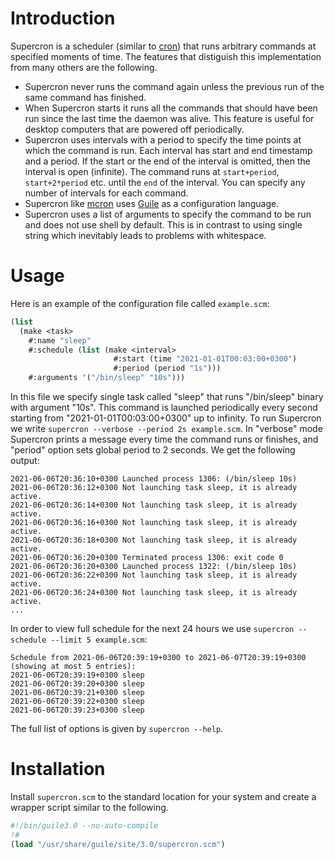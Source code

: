 # Introduction

Supercron is a scheduler (similar to
[cron](https://man7.org/linux/man-pages/man8/cron.8.html)) that runs arbitrary
commands at specified moments of time.
The features that distiguish this implementation from many others are the following.
- Supercron never runs the command again unless the previous run of the same
  command has finished.
- When Supercron starts it runs all the commands that should have been run since
  the last time the daemon was alive. This feature is useful for desktop computers
  that are powered off periodically.
- Supercron uses intervals with a period to specify the time points at which the command
  is run. Each interval has start and end timestamp and a period. If the start
  or the end of the interval is omitted, then the interval is open (infinite). The command
  runs at `start+period`, `start+2*period` etc. until the `end` of the interval. You
  can specify any number of intervals for each command.
- Supercron like [mcron](https://www.gnu.org/software/mcron/) uses
  [Guile](https://www.gnu.org/software/guile/) as a configuration language.
- Supercron uses a list of arguments to specify the command to be run and does
  not use shell by default. This is in contrast to using single string which
  inevitably leads to problems with whitespace.

# Usage

Here is an example of the configuration file called `example.scm`:
```scheme
(list
  (make <task>
    #:name "sleep"
    #:schedule (list (make <interval>
                       #:start (time "2021-01-01T00:03:00+0300")
                       #:period (period "1s")))
    #:arguments '("/bin/sleep" "10s")))
```
In this file we specify single task called "sleep" that runs "/bin/sleep" binary
with argument "10s". This command is launched periodically every second starting
from "2021-01-01T00:03:00+0300" up to infinity. To run Supercron we write
`supercron --verbose --period 2s example.scm`. In "verbose" mode Supercron
prints a message every time the command runs or finishes, and "period"
option sets global period to 2 seconds. We get the following output:
```
2021-06-06T20:36:10+0300 Launched process 1306: (/bin/sleep 10s)
2021-06-06T20:36:12+0300 Not launching task sleep, it is already active.
2021-06-06T20:36:14+0300 Not launching task sleep, it is already active.
2021-06-06T20:36:16+0300 Not launching task sleep, it is already active.
2021-06-06T20:36:18+0300 Not launching task sleep, it is already active.
2021-06-06T20:36:20+0300 Terminated process 1306: exit code 0
2021-06-06T20:36:20+0300 Launched process 1322: (/bin/sleep 10s)
2021-06-06T20:36:22+0300 Not launching task sleep, it is already active.
2021-06-06T20:36:24+0300 Not launching task sleep, it is already active.
...
```
In order to view full schedule for the next 24 hours we use
`supercron --schedule --limit 5 example.scm`:
```
Schedule from 2021-06-06T20:39:19+0300 to 2021-06-07T20:39:19+0300 (showing at most 5 entries):
2021-06-06T20:39:19+0300 sleep
2021-06-06T20:39:20+0300 sleep
2021-06-06T20:39:21+0300 sleep
2021-06-06T20:39:22+0300 sleep
2021-06-06T20:39:23+0300 sleep
```
The full list of options is given by `supercron --help`.

# Installation

Install `supercron.scm` to the standard location for your system
and create a wrapper script similar to the following.
```scheme
#!/bin/guile3.0 --no-auto-compile
!#
(load "/usr/share/guile/site/3.0/supercron.scm")
```
